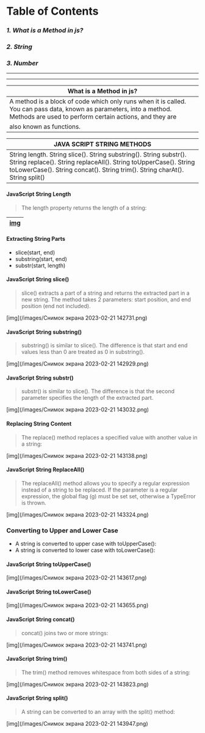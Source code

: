 # **Table of Contents**
### *1. What is a Method in js?*
### *2. String*
### *3. Number*
___ 
___
| What is a Method in js? |
| - |
| A method is a block of code which only runs when it is called. You can pass data, known as parameters, into a method. Methods are used to perform certain actions, and they are
also known as functions. |

| JAVA SCRIPT STRING METHODS |
| - |
| String length. String slice(). String substring(). String substr(). String replace(). String replaceAll(). String toUpperCase(). String toLowerCase(). String concat(). String trim(). String charAt(). String split() |

#### JavaScript String Length
>The length property returns the length of a string:

| [img](/images/%D0%A1%D0%BD%D0%B8%D0%BC%D0%BE%D0%BA%20%D1%8D%D0%BA%D1%80%D0%B0%D0%BD%D0%B0%202023-02-21%20142039.png) |
| - |

#### Extracting String Parts
- slice(start, end)
- substring(start, end)
- substr(start, length)

#### JavaScript String slice()

> slice() extracts a part of a string and returns the extracted part in a new string.
The method takes 2 parameters: start position, and end position (end not included).

[img](/images/Снимок экрана 2023-02-21 142731.png)



#### JavaScript String substring()

> substring() is similar to slice().
The difference is that start and end values less than 0 are treated as 0 in substring().

[img](/images/Снимок экрана 2023-02-21 142929.png)

#### JavaScript String substr()

> substr() is similar to slice().
The difference is that the second parameter specifies the length of the extracted part.

[img](/images/Снимок экрана 2023-02-21 143032.png)



#### Replacing String Content

> The replace() method replaces a specified value with another value in a string:

[img](/images/Снимок экрана 2023-02-21 143138.png)



#### JavaScript String ReplaceAll()

> The replaceAll() method allows you to specify a regular expression instead of a string to be replaced.
If the parameter is a regular expression, the global flag (g) must be set set, otherwise a TypeError is thrown.

[img](/images/Снимок экрана 2023-02-21 143324.png)



### Converting to Upper and Lower Case

- A string is converted to upper case with toUpperCase():
- A string is converted to lower case with toLowerCase():

#### JavaScript String toUpperCase()

[img](/images/Снимок экрана 2023-02-21 143617.png)


#### JavaScript String toLowerCase()

[img](/images/Снимок экрана 2023-02-21 143655.png)




#### JavaScript String concat()
> concat() joins two or more strings:

[img](/images/Снимок экрана 2023-02-21 143741.png)



#### JavaScript String trim()
> The trim() method removes whitespace from both sides of a string:

[img](/images/Снимок экрана 2023-02-21 143823.png)



#### JavaScript String split()
> A string can be converted to an array with the split() method:

[img](/images/Снимок экрана 2023-02-21 143947.png)


